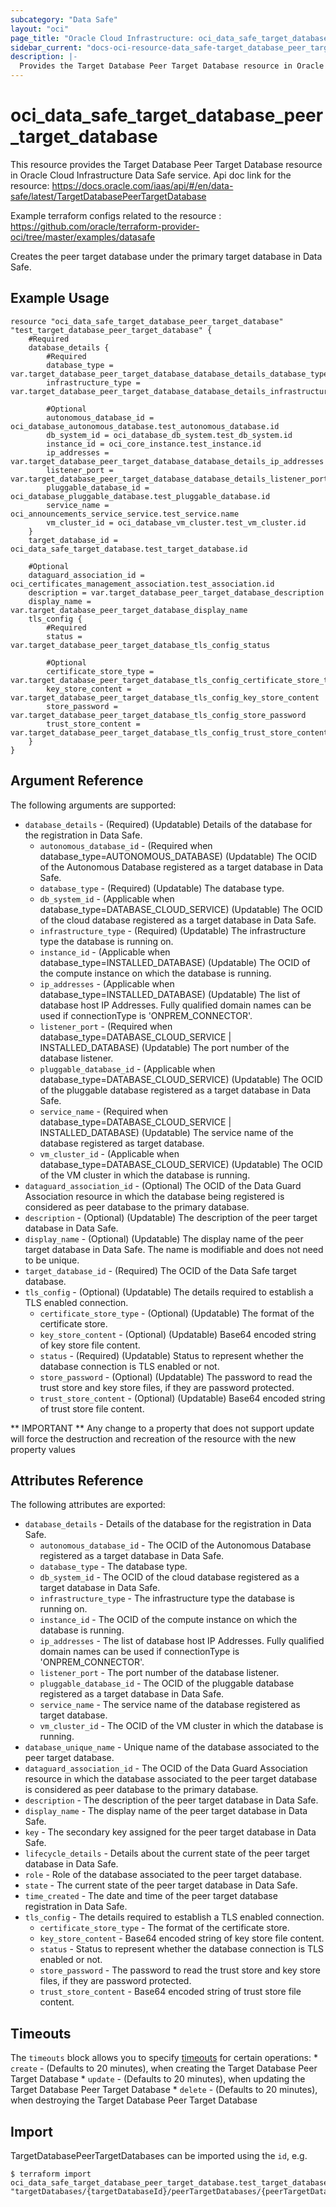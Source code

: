 ```yaml
---
subcategory: "Data Safe"
layout: "oci"
page_title: "Oracle Cloud Infrastructure: oci_data_safe_target_database_peer_target_database"
sidebar_current: "docs-oci-resource-data_safe-target_database_peer_target_database"
description: |-
  Provides the Target Database Peer Target Database resource in Oracle Cloud Infrastructure Data Safe service
---
```


# oci_data_safe_target_database_peer_target_database
This resource provides the Target Database Peer Target Database resource in Oracle Cloud Infrastructure Data Safe service.
Api doc link for the resource: https://docs.oracle.com/iaas/api/#/en/data-safe/latest/TargetDatabasePeerTargetDatabase

Example terraform configs related to the resource : https://github.com/oracle/terraform-provider-oci/tree/master/examples/datasafe

Creates the peer target database under the primary target database in Data Safe.

## Example Usage

```hcl
resource "oci_data_safe_target_database_peer_target_database" "test_target_database_peer_target_database" {
	#Required
	database_details {
		#Required
		database_type = var.target_database_peer_target_database_database_details_database_type
		infrastructure_type = var.target_database_peer_target_database_database_details_infrastructure_type

		#Optional
		autonomous_database_id = oci_database_autonomous_database.test_autonomous_database.id
		db_system_id = oci_database_db_system.test_db_system.id
		instance_id = oci_core_instance.test_instance.id
		ip_addresses = var.target_database_peer_target_database_database_details_ip_addresses
		listener_port = var.target_database_peer_target_database_database_details_listener_port
		pluggable_database_id = oci_database_pluggable_database.test_pluggable_database.id
		service_name = oci_announcements_service_service.test_service.name
		vm_cluster_id = oci_database_vm_cluster.test_vm_cluster.id
	}
	target_database_id = oci_data_safe_target_database.test_target_database.id

	#Optional
	dataguard_association_id = oci_certificates_management_association.test_association.id
	description = var.target_database_peer_target_database_description
	display_name = var.target_database_peer_target_database_display_name
	tls_config {
		#Required
		status = var.target_database_peer_target_database_tls_config_status

		#Optional
		certificate_store_type = var.target_database_peer_target_database_tls_config_certificate_store_type
		key_store_content = var.target_database_peer_target_database_tls_config_key_store_content
		store_password = var.target_database_peer_target_database_tls_config_store_password
		trust_store_content = var.target_database_peer_target_database_tls_config_trust_store_content
	}
}
```

## Argument Reference

The following arguments are supported:

* `database_details` - (Required) (Updatable) Details of the database for the registration in Data Safe. 
	* `autonomous_database_id` - (Required when database_type=AUTONOMOUS_DATABASE) (Updatable) The OCID of the Autonomous Database registered as a target database in Data Safe.
	* `database_type` - (Required) (Updatable) The database type.
	* `db_system_id` - (Applicable when database_type=DATABASE_CLOUD_SERVICE) (Updatable) The OCID of the cloud database registered as a target database in Data Safe.
	* `infrastructure_type` - (Required) (Updatable) The infrastructure type the database is running on.
	* `instance_id` - (Applicable when database_type=INSTALLED_DATABASE) (Updatable) The OCID of the compute instance on which the database is running.
	* `ip_addresses` - (Applicable when database_type=INSTALLED_DATABASE) (Updatable) The list of database host IP Addresses. Fully qualified domain names can be used if connectionType is 'ONPREM_CONNECTOR'. 
	* `listener_port` - (Required when database_type=DATABASE_CLOUD_SERVICE | INSTALLED_DATABASE) (Updatable) The port number of the database listener.
	* `pluggable_database_id` - (Applicable when database_type=DATABASE_CLOUD_SERVICE) (Updatable) The OCID of the pluggable database registered as a target database in Data Safe.
	* `service_name` - (Required when database_type=DATABASE_CLOUD_SERVICE | INSTALLED_DATABASE) (Updatable) The service name of the database registered as target database.
	* `vm_cluster_id` - (Applicable when database_type=DATABASE_CLOUD_SERVICE) (Updatable) The OCID of the VM cluster in which the database is running.
* `dataguard_association_id` - (Optional) The OCID of the Data Guard Association resource in which the database being registered is considered as peer database to the primary database.
* `description` - (Optional) (Updatable) The description of the peer target database in Data Safe.
* `display_name` - (Optional) (Updatable) The display name of the peer target database in Data Safe. The name is modifiable and does not need to be unique.
* `target_database_id` - (Required) The OCID of the Data Safe target database.
* `tls_config` - (Optional) (Updatable) The details required to establish a TLS enabled connection.
	* `certificate_store_type` - (Optional) (Updatable) The format of the certificate store.
	* `key_store_content` - (Optional) (Updatable) Base64 encoded string of key store file content.
	* `status` - (Required) (Updatable) Status to represent whether the database connection is TLS enabled or not.
	* `store_password` - (Optional) (Updatable) The password to read the trust store and key store files, if they are password protected.
	* `trust_store_content` - (Optional) (Updatable) Base64 encoded string of trust store file content.


** IMPORTANT **
Any change to a property that does not support update will force the destruction and recreation of the resource with the new property values

## Attributes Reference

The following attributes are exported:

* `database_details` - Details of the database for the registration in Data Safe. 
	* `autonomous_database_id` - The OCID of the Autonomous Database registered as a target database in Data Safe.
	* `database_type` - The database type.
	* `db_system_id` - The OCID of the cloud database registered as a target database in Data Safe.
	* `infrastructure_type` - The infrastructure type the database is running on.
	* `instance_id` - The OCID of the compute instance on which the database is running.
	* `ip_addresses` - The list of database host IP Addresses. Fully qualified domain names can be used if connectionType is 'ONPREM_CONNECTOR'. 
	* `listener_port` - The port number of the database listener.
	* `pluggable_database_id` - The OCID of the pluggable database registered as a target database in Data Safe.
	* `service_name` - The service name of the database registered as target database.
	* `vm_cluster_id` - The OCID of the VM cluster in which the database is running.
* `database_unique_name` - Unique name of the database associated to the peer target database.
* `dataguard_association_id` - The OCID of the Data Guard Association resource in which the database associated to the peer target database is considered as peer database to the primary database.
* `description` - The description of the peer target database in Data Safe.
* `display_name` - The display name of the peer target database in Data Safe.
* `key` - The secondary key assigned for the peer target database in Data Safe.
* `lifecycle_details` - Details about the current state of the peer target database in Data Safe.
* `role` - Role of the database associated to the peer target database.
* `state` - The current state of the peer target database in Data Safe.
* `time_created` - The date and time of the peer target database registration in Data Safe.
* `tls_config` - The details required to establish a TLS enabled connection.
	* `certificate_store_type` - The format of the certificate store.
	* `key_store_content` - Base64 encoded string of key store file content.
	* `status` - Status to represent whether the database connection is TLS enabled or not.
	* `store_password` - The password to read the trust store and key store files, if they are password protected.
	* `trust_store_content` - Base64 encoded string of trust store file content.

## Timeouts

The `timeouts` block allows you to specify [timeouts](https://registry.terraform.io/providers/oracle/oci/latest/docs/guides/changing_timeouts) for certain operations:
	* `create` - (Defaults to 20 minutes), when creating the Target Database Peer Target Database
	* `update` - (Defaults to 20 minutes), when updating the Target Database Peer Target Database
	* `delete` - (Defaults to 20 minutes), when destroying the Target Database Peer Target Database


## Import

TargetDatabasePeerTargetDatabases can be imported using the `id`, e.g.

```
$ terraform import oci_data_safe_target_database_peer_target_database.test_target_database_peer_target_database "targetDatabases/{targetDatabaseId}/peerTargetDatabases/{peerTargetDatabaseId}" 
```


